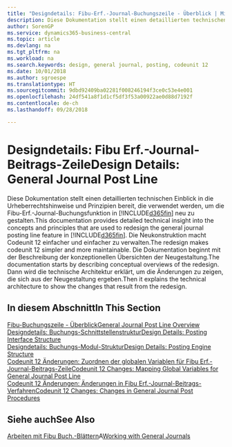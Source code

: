 ```yaml
---
title: "Designdetails: Fibu-Erf.-Journal-Buchungszeile - Überblick | Microsoft Docs"
description: Diese Dokumentation stellt einen detaillierten technischen Einblick in die Urheberrechtshinweise und Prinzipien bereit, die verwendet werden, um die Finanzbuchhaltungs-Buchungsfunktion in Business Central neu zu gestalten.
author: SorenGP
ms.service: dynamics365-business-central
ms.topic: article
ms.devlang: na
ms.tgt_pltfrm: na
ms.workload: na
ms.search.keywords: design, general journal, posting, codeunit 12
ms.date: 10/01/2018
ms.author: sgroespe
ms.translationtype: HT
ms.sourcegitcommit: 9dbd92409ba02281f008246194f3ce0c53e4e001
ms.openlocfilehash: 24df541a8f1d1cf5df3f53a00922ae0d88d7192f
ms.contentlocale: de-ch
ms.lasthandoff: 09/28/2018

---
```

# <a name="design-details-general-journal-post-line"></a><span data-ttu-id="f2fc1-103">Designdetails: Fibu Erf.-Journal-Beitrags-Zeile</span><span class="sxs-lookup"><span data-stu-id="f2fc1-103">Design Details: General Journal Post Line</span></span>
<span data-ttu-id="f2fc1-104">Diese Dokumentation stellt einen detaillierten technischen Einblick in die Urheberrechtshinweise und Prinzipien bereit, die verwendet werden, um die Fibu-Erf.-Journal-Buchungsfunktion in [!INCLUDE[d365fin](includes/d365fin_md.md)] neu zu gestalten.</span><span class="sxs-lookup"><span data-stu-id="f2fc1-104">This documentation provides detailed technical insight into the concepts and principles that are used to redesign the general journal posting line feature in [!INCLUDE[d365fin](includes/d365fin_md.md)].</span></span> <span data-ttu-id="f2fc1-105">Die Neukonstruktion macht Codeunit 12 einfacher und einfacher zu verwalten.</span><span class="sxs-lookup"><span data-stu-id="f2fc1-105">The redesign makes codeunit 12 simpler and more maintainable.</span></span> <span data-ttu-id="f2fc1-106">Die Dokumentation beginnt mit der Beschreibung der konzeptionellen Übersichten der Neugestaltung.</span><span class="sxs-lookup"><span data-stu-id="f2fc1-106">The documentation starts by describing conceptual overviews of the redesign.</span></span> <span data-ttu-id="f2fc1-107">Dann wird die technische Architektur erklärt, um die Änderungen zu zeigen, die sich aus der Neugestaltung ergeben.</span><span class="sxs-lookup"><span data-stu-id="f2fc1-107">Then it explains the technical architecture to show the changes that result from the redesign.</span></span>  

## <a name="in-this-section"></a><span data-ttu-id="f2fc1-108">In diesem Abschnitt</span><span class="sxs-lookup"><span data-stu-id="f2fc1-108">In This Section</span></span>  
[<span data-ttu-id="f2fc1-109">Fibu-Buchungszeile - Überblick</span><span class="sxs-lookup"><span data-stu-id="f2fc1-109">General Journal Post Line Overview</span></span>](design-details-general-journal-post-line-overview.md)  
[<span data-ttu-id="f2fc1-110">Designdetails: Buchungs-Schnittstellenstruktur</span><span class="sxs-lookup"><span data-stu-id="f2fc1-110">Design Details: Posting Interface Structure</span></span>](design-details-posting-interface-structure.md)  
[<span data-ttu-id="f2fc1-111">Designdetails: Buchungs-Modul-Struktur</span><span class="sxs-lookup"><span data-stu-id="f2fc1-111">Design Details: Posting Engine Structure</span></span>](design-details-posting-engine-structure.md)  
[<span data-ttu-id="f2fc1-112">Codeunit 12 Änderungen: Zuordnen der globalen Variablen für Fibu Erf.-Journal-Beitrags-Zeile</span><span class="sxs-lookup"><span data-stu-id="f2fc1-112">Codeunit 12 Changes: Mapping Global Variables for General Journal Post Line</span></span>](design-details-codeunit-12-changes-mapping-global-variables-for-general-journal-post-line.md)  
[<span data-ttu-id="f2fc1-113">Codeunit 12 Änderungen: Änderungen in Fibu Erf.-Journal-Beitrags-Verfahren</span><span class="sxs-lookup"><span data-stu-id="f2fc1-113">Codeunit 12 Changes: Changes in General Journal Post Procedures</span></span>](design-details-codeunit-12-changes-changes-in-general-journal-post-procedures.md)  

## <a name="see-also"></a><span data-ttu-id="f2fc1-114">Siehe auch</span><span class="sxs-lookup"><span data-stu-id="f2fc1-114">See Also</span></span>  
<span data-ttu-id="f2fc1-115">[Arbeiten mit Fibu Buch.-Blättern](ui-work-general-journals.md)A</span><span class="sxs-lookup"><span data-stu-id="f2fc1-115">[Working with General Journals](ui-work-general-journals.md)</span></span>

